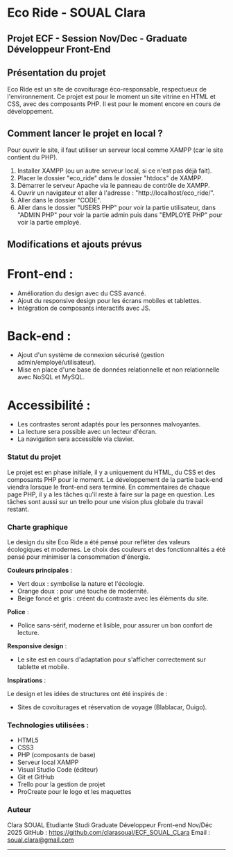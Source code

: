 # Eco Ride - SOUAL Clara

## Projet ECF - Session Nov/Dec - Graduate Développeur Front-End

## Présentation du projet 
Eco Ride est un site de covoiturage éco-responsable, respectueux de l'environnement.
Ce projet est pour le moment un site vitrine en HTML et CSS, avec des composants PHP. Il est pour le moment encore en cours de développement.

## Comment lancer le projet en local ?
Pour ouvrir le site, il faut utiliser un serveur local comme XAMPP (car le site contient du PHP).
1. Installer XAMPP (ou un autre serveur local, si ce n'est pas déjà fait).
2. Placer le dossier "eco_ride" dans le dossier "htdocs" de XAMPP.
3. Démarrer le serveur Apache via le panneau de contrôle de XAMPP.
4. Ouvrir un navigateur et aller à l'adresse : "http://localhost/eco_ride/".
5. Aller dans le dossier "CODE".
6. Aller dans le dossier "USERS PHP" pour voir la partie utilisateur, dans "ADMIN PHP" pour voir la partie admin puis dans "EMPLOYE PHP" pour voir la partie employé.

## Modifications et ajouts prévus

# Front-end :

- Amélioration du design avec du CSS avancé.
- Ajout du responsive design pour les écrans mobiles et tablettes.
- Intégration de composants interactifs avec JS.

# Back-end :

- Ajout d'un système de connexion sécurisé (gestion admin/employé/utilisateur).
- Mise en place d'une base de données relationnelle et non relationnelle avec NoSQL et MySQL.

# Accessibilité :

- Les contrastes seront adaptés pour les personnes malvoyantes.
- La lecture sera possible avec un lecteur d'écran.
- La navigation sera accessible via clavier.


### Statut du projet
Le projet est en phase initiale, il y a uniquement du HTML, du CSS et des composants PHP pour le moment. Le développement de la partie back-end viendra lorsque le front-end sera terminé.
En commentaires de chaque page PHP, il y a les tâches qu'il reste à faire sur la page en question. 
Les tâches sont aussi sur un trello pour une vision plus globale du travail restant.

### Charte graphique

Le design du site Eco Ride a été pensé pour refléter des valeurs écologiques et modernes. Le choix des couleurs et des fonctionnalités a été pensé pour minimiser la consommation d'énergie.

**Couleurs principales** : 

- Vert doux : symbolise la nature et l'écologie.
- Orange doux : pour une touche de modernité.
- Beige foncé et gris : créent du contraste avec les éléments du site.

**Police** :

- Police sans-sérif, moderne et lisible, pour assurer un bon confort de lecture.

**Responsive design** :

- Le site est en cours d'adaptation pour s'afficher correctement sur tablette et mobile.

**Inspirations** :

Le design et les idées de structures ont été inspirés de :
- Sites de covoiturages et réservation de voyage (Blablacar, Ouigo).

### Technologies utilisées :

- HTML5
- CSS3
- PHP (composants de base)
- Serveur local XAMPP
- Visual Studio Code (éditeur)
- Git et GitHub
- Trello pour la gestion de projet
- ProCreate pour le logo et les maquettes


### Auteur

Clara SOUAL
Etudiante Studi Graduate Développeur Front-end Nov/Déc 2025
GitHub : https://github.com/clarasoual/ECF_SOUAL_CLara
Email : soual.clara@gmail.com


---
